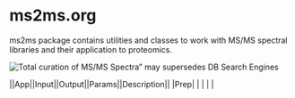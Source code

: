 # ms2ms.org
ms2ms package contains utilities and classes to work with MS/MS spectral libraries and their application to proteomics.

![Total curation of MS/MS Spectra” may supersedes DB Search Engines](https://github.com/wyu/ms2ms/blob/master/doc/images/clustering-01.png)

||App||Input||Output||Params||Description||
|Prep| | | | |

